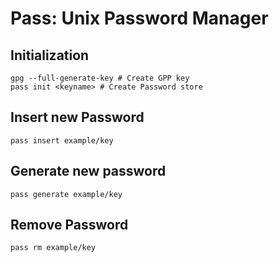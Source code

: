 # Pass: Unix Password Manager

## Initialization
 
```shell
gpg --full-generate-key # Create GPP key
pass init <keyname> # Create Password store
```

## Insert new Password
```
pass insert example/key
```

## Generate new password
```
pass generate example/key
```

## Remove Password
```
pass rm example/key
```
